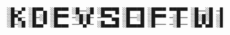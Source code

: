 <pre>
░█─▄▀ ░█▀▀▄ ░█▀▀▀ ░█──░█ ░█▀▀▀█ ░█▀▀▀█ ░█▀▀▀ ▀▀█▀▀ ░█──░█ ─█▀▀█ ░█▀▀█ ░█▀▀▀ 
░█▀▄─ ░█─░█ ░█▀▀▀ ─░█░█─ ─▀▀▀▄▄ ░█──░█ ░█▀▀▀ ─░█── ░█░█░█ ░█▄▄█ ░█▄▄▀ ░█▀▀▀ 
░█─░█ ░█▄▄▀ ░█▄▄▄ ──▀▄▀─ ░█▄▄▄█ ░█▄▄▄█ ░█─── ─░█── ░█▄▀▄█ ░█─░█ ░█─░█ ░█▄▄▄
</pre>

